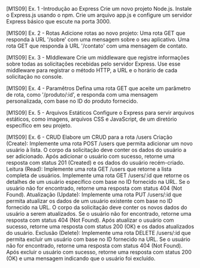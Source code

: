 [M1S09] Ex. 1 -Introdução ao Express
Crie um novo projeto Node.js.
Instale o Express.js usando o npm.
Crie um arquivo app.js e configure um servidor Express básico que escute na porta 3000.

[M1S09] Ex. 2 - Rotas
Adicione rotas ao novo projeto:
Uma rota GET que responda à URL '/sobre' com uma mensagem sobre o seu aplicativo.
Uma rota GET que responda à URL '/contato' com uma mensagem de contato.

[M1S09] Ex. 3 - MIddleware
Crie um middleware que registre informações sobre todas as solicitações recebidas pelo servidor Express.
Use esse middleware para registrar o método HTTP, a URL e o horário de cada solicitação no console.

[M1S09] Ex. 4 - Paramêtros
Defina uma rota GET que aceite um parâmetro de rota, como '/produto/:id', e responda com uma mensagem personalizada, com base no ID do produto fornecido.

[M1S09] Ex. 5 - Arquivos Estáticos
Configure o Express para servir arquivos estáticos, como imagens, arquivos CSS e JavaScript, de um diretório específico em seu projeto.

[M1S09] Ex. 6 - CRUD
Elabore um CRUD para a rota /users
Criação (Create):
Implemente uma rota POST /users que permita adicionar um novo usuário à lista.
O corpo da solicitação deve conter os dados do usuário a ser adicionado.
Após adicionar o usuário com sucesso, retorne uma resposta com status 201 (Created) e os dados do usuário recém-criado.
Leitura (Read):
Implemente uma rota GET /users que retorne a lista completa de usuários.
Implemente uma rota GET /users/:id que retorne os detalhes de um usuário específico com base no ID fornecido na URL.
Se o usuário não for encontrado, retorne uma resposta com status 404 (Not Found).
Atualização (Update):
Implemente uma rota PUT /users/:id que permita atualizar os dados de um usuário existente com base no ID fornecido na URL.
O corpo da solicitação deve conter os novos dados do usuário a serem atualizados.
Se o usuário não for encontrado, retorne uma resposta com status 404 (Not Found).
Após atualizar o usuário com sucesso, retorne uma resposta com status 200 (OK) e os dados atualizados do usuário.
Exclusão (Delete):
Implemente uma rota DELETE /users/:id que permita excluir um usuário com base no ID fornecido na URL.
Se o usuário não for encontrado, retorne uma resposta com status 404 (Not Found).
Após excluir o usuário com sucesso, retorne uma resposta com status 200 (OK) e uma mensagem indicando que o usuário foi excluído.